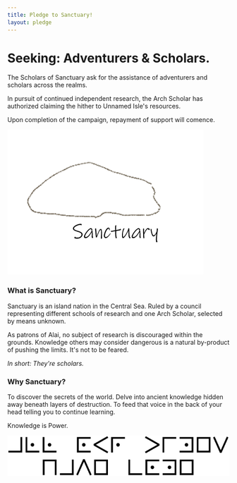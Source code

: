 ```yaml
---
title: Pledge to Sanctuary!
layout: pledge
---
```


<div id="centered">
    <h1>Seeking: Adventurers & Scholars.</h1>
    <p>
        The Scholars of Sanctuary ask for the assistance of adventurers and scholars across the realms.
    </p>
    <p>
        In pursuit of continued independent research, the Arch Scholar has authorized claiming the hither to Unnamed Isle's resources. 
    </p>
    <p>
        Upon completion of the campaign, repayment of support will comence.
    </p>
</div>

![The Isle of Sanctuary](/assets/images/sanctuary.png)

<div class="info_box">
    <div>
        <h3> What is Sanctuary? </h3>
        <p>
            Sanctuary is an island nation in the Central Sea. Ruled by a council representing different schools of research and one Arch Scholar, selected by means unknown.
        </p>
        <p>
            As patrons of Alai, no subject of research is discouraged within the grounds. Knowledge others may consider dangerous is a natural by-product of pushing the limits. It's not to be feared.
        </p>
        <i>In short: They're scholars.</i>
    </div>
    <div>
        <h3> Why Sanctuary? </h3>
        <p>
            To discover the secrets of the world. Delve into ancient knowledge hidden away beneath layers of destruction. To feed that voice in the back of your head telling you to continue learning.
        </p>
        <p>
            Knowledge is Power.
        </p>
    </div>
</div>

![???](/assets/images/ciphers/sanctuary.png)